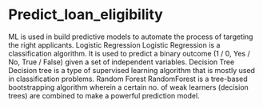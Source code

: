 # Predict_loan_eligibility
ML is used in build predictive models to automate the process of targeting the right applicants.
Logistic Regression 
Logistic Regression is a classification algorithm. It is used to predict a binary outcome (1 / 0, Yes / No, True / False) given a set of independent variables.
Decision Tree
Decision tree is a type of supervised learning algorithm that is mostly used in classification problems. 
Random Forest
RandomForest is a tree-based bootstrapping algorithm wherein a certain no. of weak learners (decision trees) are combined to make a powerful prediction model.

